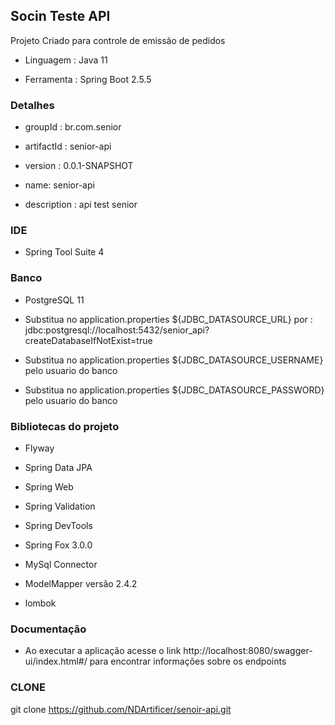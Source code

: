 ## Socin Teste API 
Projeto Criado para controle de emissão de pedidos

* Linguagem : Java 11

* Ferramenta : Spring Boot 2.5.5


### Detalhes

* groupId : br.com.senior

* artifactId : senior-api

* version : 0.0.1-SNAPSHOT

* name: senior-api

* description : api test senior

### IDE

* Spring Tool Suite 4

### Banco 

* PostgreSQL 11

* Substitua no application.properties ${JDBC_DATASOURCE_URL} 
	por : jdbc:postgresql://localhost:5432/senior_api?createDatabaseIfNotExist=true

* Substitua no application.properties ${JDBC_DATASOURCE_USERNAME} pelo usuario do banco

* Substitua no application.properties ${JDBC_DATASOURCE_PASSWORD} pelo usuario do banco

	
### Bibliotecas do projeto

* Flyway  

* Spring Data JPA

* Spring Web

* Spring Validation

* Spring DevTools

* Spring Fox 3.0.0

* MySql Connector

* ModelMapper versão 2.4.2

* lombok


### Documentação

* Ao executar a aplicação acesse o link http://localhost:8080/swagger-ui/index.html#/ para encontrar informações sobre os endpoints

### CLONE

git clone https://github.com/NDArtificer/senoir-api.git
